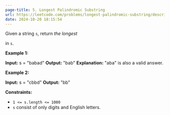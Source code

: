 ```yaml
---
page-title: 5. Longest Palindromic Substring
url: https://leetcode.com/problems/longest-palindromic-substring/description/
date: 2024-10-20 18:15:54
---
```

Given a string `s`, return *the longest*

in `s`.

**Example 1:**

**Input:** s = "babad"
**Output:** "bab"
**Explanation:** "aba" is also a valid answer.

**Example 2:**

**Input:** s = "cbbd"
**Output:** "bb"

**Constraints:**

-   `1 <= s.length <= 1000`
-   `s` consist of only digits and English letters.